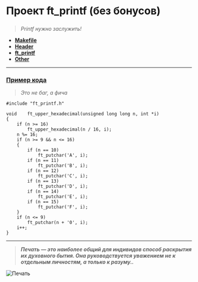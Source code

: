# Проект ft_printf (без бонусов)

### 
> *Printf нужно заслужить!*
* [**Makefile**](https://github.com/i-galimov/ft_printf/blob/main/printf/Makefile)
* [**Header**](https://github.com/i-galimov/ft_printf/blob/main/printf/ft_printf.h)
* [**ft_printf**](https://github.com/i-galimov/ft_printf/blob/main/printf/ft_printf.c)
* [**Other**](https://github.com/i-galimov/ft_printf/tree/main/printf)
---
### [Пример кода](https://github.com/i-galimov/ft_printf/blob/main/printf/ft_upper_hexadecimal.c) 
> *Это не баг, а фича*
```
#include "ft_printf.h"

void	ft_upper_hexadecimal(unsigned long long n, int *i)
{
	if (n >= 16)
		ft_upper_hexadecimal(n / 16, i);
	n %= 16;
	if (n >= 9 && n <= 16)
	{
		if (n == 10)
			ft_putchar('A', i);
		if (n == 11)
			ft_putchar('B', i);
		if (n == 12)
			ft_putchar('C', i);
		if (n == 13)
			ft_putchar('D', i);
		if (n == 14)
			ft_putchar('E', i);
		if (n == 15)
			ft_putchar('F', i);
	}
	if (n <= 9)
		ft_putchar(n + '0', i);
	i++;
}
```
********
> ***Печать — это наиболее общий для индивидов способ раскрытия их духовного бытия. Она руководствуется уважением не к отдельным личностям, а только к разуму..***
> 
![Печать](https://cdn.pixabay.com/photo/2014/05/21/22/28/old-newspaper-350376_1280.jpg)
